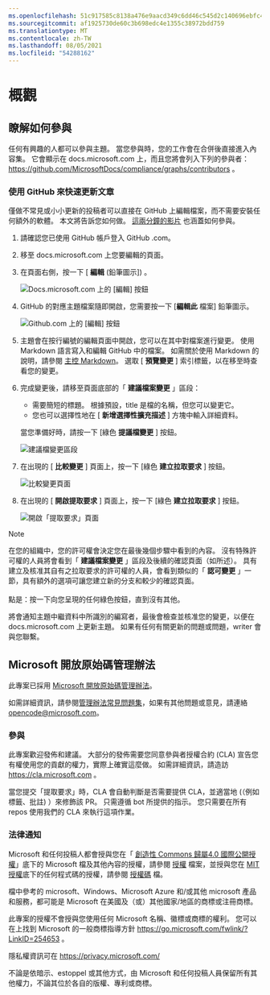 ```yaml
---
ms.openlocfilehash: 51c917585c8138a476e9aacd349c6dd46c545d2c140696ebfc4d0aee6f0a67cc
ms.sourcegitcommit: af1925730de60c3b698edc4e1355c38972bdd759
ms.translationtype: MT
ms.contentlocale: zh-TW
ms.lasthandoff: 08/05/2021
ms.locfileid: "54288162"
---
```

# <a name="overview"></a>概觀

## <a name="learn-how-to-contribute"></a>瞭解如何參與

任何有興趣的人都可以參與主題。 當您參與時，您的工作會在合併後直接進入內容集。 它會顯示在 docs.microsoft.com 上，而且您將會列入下列的參與者： <https://github.com/MicrosoftDocs/compliance/graphs/contributors> 。

### <a name="quickly-update-an-article-using-githubcom"></a>使用 GitHub 來快速更新文章

僅做不常見或小小更新的投稿者可以直接在 GitHub 上編輯檔案，而不需要安裝任何額外的軟體。 本文將告訴您如何做。 [這兩分鐘的影片](https://www.microsoft.com/videoplayer/embed/RE1XQTG) 也涵蓋如何參與。

1. 請確認您已使用 GitHub 帳戶登入 GitHub .com。
2. 移至 docs.microsoft.com 上您要編輯的頁面。
3. 在頁面右側，按一下 [ **編輯** (鉛筆圖示]) 。

   ![Docs.microsoft.com 上的 [編輯] 按鈕](compliance/media/quick-update-edit.png)

4. GitHub 的對應主題檔案隨即開啟，您需要按一下 [**編輯此** 檔案] 鉛筆圖示。

   ![Github.com 上的 [編輯] 按鈕](compliance/media/quick-update-github.png)

5. 主題會在按行編號的編輯頁面中開啟，您可以在其中對檔案進行變更。 使用 Markdown 語言寫入和編輯 GitHub 中的檔案。 如需關於使用 Markdown 的說明，請參閱 [主控 Markdown](https://guides.github.com/features/mastering-markdown/)。 選取 [ **預覽變更** ] 索引標籤，以在移至時查看您的變更。

6. 完成變更後，請移至頁面底部的「 **建議檔案變更** 」區段：

   - 需要簡短的標題。 根據預設，title 是檔的名稱，但您可以變更它。
   - 您也可以選擇性地在 [ **新增選擇性擴充描述** ] 方塊中輸入詳細資料。

   當您準備好時，請按一下 [綠色 **提議檔變更** ] 按鈕。

   ![建議檔變更區段](compliance/media/propose-file-change.png)

7. 在出現的 [ **比較變更** ] 頁面上，按一下 [綠色 **建立拉取要求** ] 按鈕。

   ![比較變更頁面](compliance/media/comparing-changes-page.png)

8. 在出現的 [ **開啟提取要求** ] 頁面上，按一下 [綠色 **建立拉取要求** ] 按鈕。

   ![開啟「提取要求」頁面](compliance/media/open-a-pull-request-page.png)

> [!NOTE]
> 在您的組織中，您的許可權會決定您在最後幾個步驟中看到的內容。 沒有特殊許可權的人員將會看到「 **建議檔案變更** 」區段及後續的確認頁面（如所述）。 具有建立及核准其自有之拉取要求的許可權的人員，會看到類似的「 **認可變更** 」一節，具有額外的選項可讓您建立新的分支和較少的確認頁面。<br/><br/>點是：按一下向您呈現的任何綠色按鈕，直到沒有其他。

將會通知主題中繼資料中所識別的編寫者，最後會檢查並核准您的變更，以便在 docs.microsoft.com 上更新主題。 如果有任何有關更新的問題或問題，writer 會與您聯繫。

## <a name="microsoft-open-source-code-of-conduct"></a>Microsoft 開放原始碼管理辦法

此專案已採用 [Microsoft 開放原始碼管理辦法](https://opensource.microsoft.com/codeofconduct/)。

如需詳細資訊，請參閱[管理辦法常見問題集](https://opensource.microsoft.com/codeofconduct/faq/)，如果有其他問題或意見，請連絡 [opencode@microsoft.com](mailto:opencode@microsoft.com)。

### <a name="contributing"></a>參與

此專案歡迎發佈和建議。  大部分的發佈需要您同意參與者授權合約 (CLA) 宣告您有權使用您的貢獻的權力，實際上確實這麼做。 如需詳細資訊，請造訪 <https://cla.microsoft.com> 。

當您提交「提取要求」時，CLA 會自動判斷是否需要提供 CLA，並適當地 (（例如標籤、批註) ）來修飾該 PR。 只需遵循 bot 所提供的指示。 您只需要在所有 repos 使用我們的 CLA 來執行這項作業。

### <a name="legal-notices"></a>法律通知

Microsoft 和任何投稿人都會授與您在「 [創造性 Commons 歸屬4.0 國際公開授權](https://creativecommons.org/licenses/by/4.0/legalcode)」底下的 Microsoft 檔及其他內容的授權，請參閱 [授權](LICENSE) 檔案，並授與您在 [MIT 授權](https://opensource.org/licenses/MIT)底下的任何程式碼的授權，請參閱 [授權碼](LICENSE-CODE) 檔。

檔中參考的 microsoft、Windows、Microsoft Azure 和/或其他 microsoft 產品和服務，都可能是 Microsoft 在美國及（或）其他國家/地區的商標或注冊商標。

此專案的授權不會授與您使用任何 Microsoft 名稱、徽標或商標的權利。 您可以在上找到 Microsoft 的一般商標指導方針 <https://go.microsoft.com/fwlink/?LinkID=254653> 。

隱私權資訊可在 <https://privacy.microsoft.com/>

不論是依暗示、estoppel 或其他方式，由 Microsoft 和任何投稿人員保留所有其他權力，不論其位於各自的版權、專利或商標。
